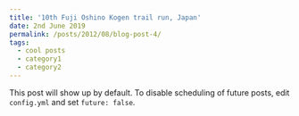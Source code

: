 ```yaml
---
title: '10th Fuji Oshino Kogen trail run, Japan'
date: 2nd June 2019
permalink: /posts/2012/08/blog-post-4/
tags:
  - cool posts
  - category1
  - category2
---
```


This post will show up by default. To disable scheduling of future posts, edit `config.yml` and set `future: false`. 
